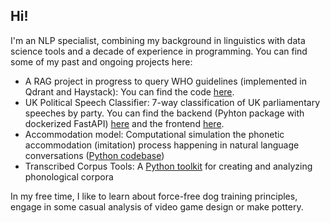 ## Hi!

I'm an NLP specialist, combining my background in linguistics with data science tools and a decade of experience in programming. You can find some of my past and ongoing projects here:
- A RAG project in progress to query WHO guidelines (implemented in Qdrant and Haystack): You can find the code [here](https://github.com/szaboildi/rag-who).
- UK Political Speech Classifier: 7-way classification of UK parliamentary speeches by party. You can find the backend (Pyhton package with dockerized FastAPI) [here](https://github.com/szaboildi/uk-pol-speech-classifier) and the frontend [here](https://github.com/szaboildi/uk-pol-speech-classifier-frontend).
- Accommodation model: Computational simulation the phonetic accommodation (imitation) process happening in natural language conversations ([Python codebase](https://github.com/szaboildi/accommodation-model))
- Transcribed Corpus Tools: A [Python toolkit](https://github.com/szaboildi/transcribed-corpus-tools) for creating and analyzing phonological corpora

In my free time, I like to learn about force-free dog training principles, engage in some casual analysis of video game design or make pottery.
<!--
Here are some ideas to get you started:
- 🔭 I’m currently working on ...
- 🌱 I’m currently learning ...
- 👯 I’m looking to collaborate on ...
- 🤔 I’m looking for help with ...
- 💬 Ask me about ...
- 📫 How to reach me: ...
- 😄 Pronouns: ...
- ⚡ Fun fact: ...
-->

